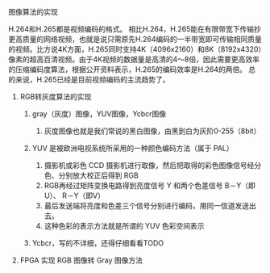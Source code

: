 图像算法的实现

H.264和H.265都是视频编码的格式。
相比H.264，H.265能在有限带宽下传输抄更高质量的网络视频，也就是说只需原先H.264编码的一半带宽即可传输相同质量的视频。比方说4K方面，H.265同时支持4K（4096x2160）和8K（8192x4320）像素的超高百清视频。由于4K视频的数据量是高清的4～8倍，因此需要更高效率的压缩编码度算法，根据公开资料表示，H.265的编码效率是H.264的两倍。
总的来说，H.265已经是目前视频编码的主流趋势了。

1. RGB转灰度算法的实现
   1. gray（灰度）图像，YUV图像，Ycbcr图像
      
      1. 灰度图像也就是我们常说的黑白图像，由黑到白为灰阶0-255（8bit）
   2. YUV 是被欧洲电视系统所采用的一种颜色编码方法（属于 PAL）
      1. 摄影机或彩色 CCD 摄影机进行取像，然后把取得的彩色图像信号经分色、分别放大校正后得到 RGB
      2. RGB再经过矩阵变换电路得到亮度信号 Y 和两个色差信号 B－Y（即 U）、 R－Y（即V）
      3. 最后发送端将亮度和色差三个信号分别进行编码，用同一信道发送出去。
      4. 这种色彩的表示方法就是所谓的 YUV 色彩空间表示
   3. Ycbcr，写的不详细，还得仔细看看TODO

      
2. FPGA 实现 RGB 图像转 Gray 图像方法